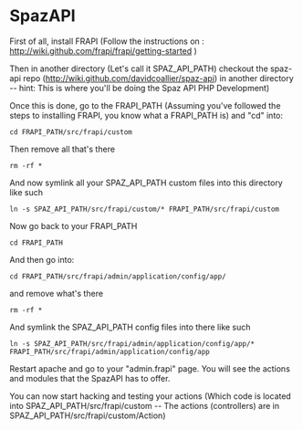SpazAPI
=======

First of all, install FRAPI (Follow the instructions on : http://wiki.github.com/frapi/frapi/getting-started )

Then in another directory (Let's call it SPAZ_API_PATH)  checkout the spaz-api repo (http://wiki.github.com/davidcoallier/spaz-api) in another directory -- hint: This is where you'll be doing the Spaz API PHP Development)

Once this is done, go to the FRAPI_PATH (Assuming you've followed the steps to installing FRAPI, you know what a FRAPI_PATH is) and "cd" into:

	cd FRAPI_PATH/src/frapi/custom

Then remove all that's there

	rm -rf *

And now symlink all your SPAZ_API_PATH custom files into this directory like such

	ln -s SPAZ_API_PATH/src/frapi/custom/* FRAPI_PATH/src/frapi/custom

Now go back to your FRAPI_PATH 

	cd FRAPI_PATH

And then go into:

	cd FRAPI_PATH/src/frapi/admin/application/config/app/

and remove what's there

	rm -rf *

And symlink the SPAZ_API_PATH config files into there like such

	ln -s SPAZ_API_PATH/src/frapi/admin/application/config/app/* FRAPI_PATH/src/frapi/admin/application/config/app


Restart apache and go to your "admin.frapi" page. You will see the actions and modules that the SpazAPI has to offer. 

You can now start hacking and testing  your actions (Which code is located into SPAZ_API_PATH/src/frapi/custom -- The actions (controllers) are in SPAZ_API_PATH/src/frapi/custom/Action)
 
